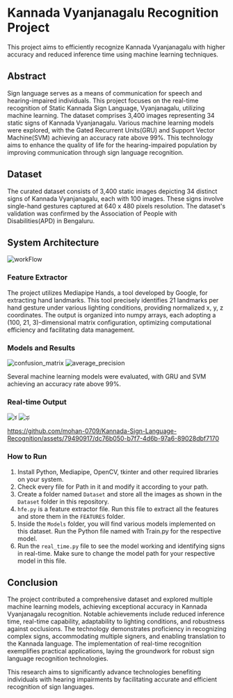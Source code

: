 # Kannada Vyanjanagalu Recognition Project

This project aims to efficiently recognize Kannada Vyanjanagalu with higher accuracy and reduced inference time using machine learning techniques.

## Abstract

Sign language serves as a means of communication for speech and hearing-impaired individuals. This project focuses on the real-time recognition of Static Kannada Sign Language, Vyanjanagalu, utilizing machine learning. The dataset comprises 3,400 images representing 34 static signs of Kannada Vyanjanagalu. Various machine learning models were explored, with the Gated Recurrent Units(GRU) and Support Vector Machine(SVM) achieving an accuracy rate above 99%. This technology aims to enhance the quality of life for the hearing-impaired population by improving communication through sign language recognition.

## Dataset

The curated dataset consists of 3,400 static images depicting 34 distinct signs of Kannada Vyanjanagalu, each with 100 images. These signs involve single-hand gestures captured at 640 x 480 pixels resolution. The dataset's validation was confirmed by the Association of People with Disabilities(APD) in Bengaluru.

## System Architecture
![workFlow](https://github.com/mohan-0709/Kannada-Sign-Language-Recognition/assets/79490917/3c9943d8-1f8e-416b-9b57-89541419410c)

### Feature Extractor

The project utilizes Mediapipe Hands, a tool developed by Google, for extracting hand landmarks. This tool precisely identifies 21 landmarks per hand gesture under various lighting conditions, providing normalized x, y, z coordinates. The output is organized into numpy arrays, each adopting a (100, 21, 3)-dimensional matrix configuration, optimizing computational efficiency and facilitating data management.

### Models and Results

![confusion_matrix](https://github.com/mohan-0709/Kannada-Sign-Language-Recognition/assets/79490917/b4e9337e-6f43-4c1c-8048-695a0d45db5f)
![average_precision](https://github.com/mohan-0709/Kannada-Sign-Language-Recognition/assets/79490917/67267df5-ab5f-4a25-8d18-0d153535e09c)


Several machine learning models were evaluated, with GRU and SVM achieving an accuracy rate above 99%.

### Real-time Output

![ಕ](https://github.com/mohan-0709/Kannada-Sign-Language-Recognition/assets/79490917/ab730ba1-3b67-48e0-88ce-d2a339f40657)
![ಫ](https://github.com/mohan-0709/Kannada-Sign-Language-Recognition/assets/79490917/2f7c9a2d-594b-4a7c-8e44-5e48d5153c9b)

https://github.com/mohan-0709/Kannada-Sign-Language-Recognition/assets/79490917/dc76b050-b7f7-4d6b-97a6-89028dbf7170


### How to Run

1. Install Python, Mediapipe, OpenCV, tkinter and other required libraries on your system.
2. Check every file for Path in it and modify it according to your path.
3. Create a folder named `Dataset` and store all the images as shown in the `Dataset` folder in this repository.
4. `hfe.py` is a feature extractor file. Run this file to extract all the features and store them in the `FEATURES` folder.
5. Inside the `Models` folder, you will find various models implemented on this dataset. Run the Python file named with Train.py for the respective model.
6. Run the `real_time.py` file to see the model working and identifying signs in real-time. Make sure to change the model path for your respective model in this file.


## Conclusion

The project contributed a comprehensive dataset and explored multiple machine learning models, achieving exceptional accuracy in Kannada Vyanjanagalu recognition. Notable achievements include reduced inference time, real-time capability, adaptability to lighting conditions, and robustness against occlusions. The technology demonstrates proficiency in recognizing complex signs, accommodating multiple signers, and enabling translation to the Kannada language. The implementation of real-time recognition exemplifies practical applications, laying the groundwork for robust sign language recognition technologies.

This research aims to significantly advance technologies benefiting individuals with hearing impairments by facilitating accurate and efficient recognition of sign languages.
